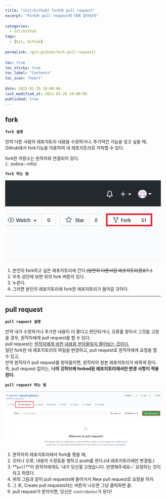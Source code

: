 ```yaml
---
title: "(Git/Github) fork와 pull request"
excerpt: "Fork와 pull request에 대해 알아보자"

categories:
  - Git/Github
tags:
  - [Git, Github]

permalink: /git-github/fork-pull-request/

toc: true
toc_sticky: true
toc_label: "Contents"
toc_icon: "heart"
 
date: 2021-01-26 10:00:00
last_modified_at: 2021-01-26 10:00:00
published: true
---
```


## fork

**`fork 설명`**  

만약 다른 사람의 레포지토리 내용을 수정하거나, 추가적인 기능을 넣고 싶을 때, Github에서 fork기능을 이용하여 내 레포지토리로 카피할 수 있다.  

fork한 저장소는 원작자와 연결되어 있다.  
{: .notice--info}  

**`fork 하는 법`**  

![fork_img](/assets/images/post_img/fork-pull-request/fork.PNG)  

1. 본인이 fork하고 싶은 레포지토리에 간다.~~(당연히 다른사람 레포지토리겠죠?..)~~  
2. 우측 상단에 보면 위의 fork 버튼이 있다.  
3. 누른다.  
4. 그러면 본인의 레포지토리에 fork한 레포지토리가 들어갈 것이다.  

---  

## pull request

**`pull request 설명`**  

만약 내가 수정하거나 추가한 내용이 더 좋다고 판단되거나, 오류를 찾아서 그것을 고쳤을 경우, 원작자에게 pull request를 할 수 있다.  
pull request는 <u>원작자에게 바뀐 내용을 받아들일지 물어보는 것이다.</u>  
일단 fork한 내 레포지토리의 파일을 변경하고, pull request로 원작자에게 요청을 할 수 있고,  
만약 원작자가 pull request를 받아들이면, 원작자의 원본 레포지토리가 바뀌게 된다.  
즉, pull request 없이는, **나의 깃허브에 forked된 레포지토리에서만 변경 사항이 적용된다.**  

**`pull request 하는 법`**  

![pull](/assets/images/post_img/fork-pull-request/pull.png)  

1. 원작자의 레포지토리에서 fork를 했을 때,  
2. 오타나 오류, 내용의 수정등을 행하고 push를 한다.(내 레포지토리에만 변경됨.)  
3. **`pull`**이 원작자에게도 '내가 당신껄 고쳤습니다. 반영해주세요~' 요청하는 것이라고 하였다.  
4. 위의 그림과 같이 pull requests에 들어가서 New pull request로 요청을 하자.  
5. 그 후, Create pull requests라는 버튼이 나오면 그냥 클릭하면 끝.  
6. pull request가 받아지면, 당신은 `contributor`가 된다!  